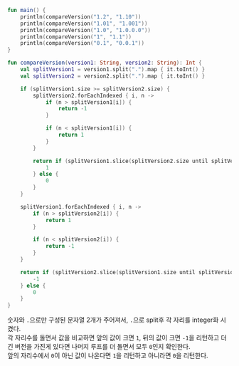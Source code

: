 ```kotlin
fun main() {
    println(compareVersion("1.2", "1.10"))
    println(compareVersion("1.01", "1.001"))
    println(compareVersion("1.0", "1.0.0.0"))
    println(compareVersion("1", "1.1"))
    println(compareVersion("0.1", "0.0.1"))
}

fun compareVersion(version1: String, version2: String): Int {
    val splitVersion1 = version1.split(".").map { it.toInt() }
    val splitVersion2 = version2.split(".").map { it.toInt() }

    if (splitVersion1.size >= splitVersion2.size) {
        splitVersion2.forEachIndexed { i, n ->
            if (n > splitVersion1[i]) {
                return -1
            }

            if (n < splitVersion1[i]) {
                return 1
            }
        }

        return if (splitVersion1.slice(splitVersion2.size until splitVersion1.size).any { it != 0 }) {
            1
        } else {
            0
        }
    }

    splitVersion1.forEachIndexed { i, n ->
        if (n > splitVersion2[i]) {
            return 1
        }

        if (n < splitVersion2[i]) {
            return -1
        }
    }

    return if (splitVersion2.slice(splitVersion1.size until splitVersion2.size).any { it != 0 }) {
        -1
    } else {
        0
    }
}
```

숫자와 `.`으로만 구성된 문자열 2개가 주어져서, `.`으로 split후 각 자리를 integer화 시켰다.  
각 자리수를 돌면서 값을 비교하면 앞의 값이 크면 `1`, 뒤의 값이 크면 `-1`을 리턴하고 더 긴 버전을 가진게 있다면 나머지 루프를 더 돌면서 모두 `0`인지 확인한다.  
앞의 자리수에서 `0`이 아닌 값이 나온다면 `1`을 리턴하고 아니라면 `0`을 리턴한다.
